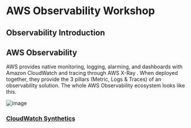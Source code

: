 # AWS Observability Workshop

## Observability Introduction


## AWS Observability
AWS provides native monitoring, logging, alarming, and dashboards with Amazon CloudWatch and tracing through AWS X-Ray . When deployed together, they provide the 3 pillars (Metric, Logs & Traces) of an observability solution. The whole AWS Observability ecosystem looks like this.

![image](https://user-images.githubusercontent.com/59352356/211727325-3d42f3fd-3a8d-419d-ada3-3f829f7f6770.png)



### [CloudWatch Synthetics](https://github.com/hseera/aws-observability-workshop/blob/main/cloudwatch/synthetic%20workshop/README.md)
